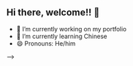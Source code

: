 ## Hi there, welcome!! 👋

- 🔭 I’m currently working on my portfolio
- 🌱 I’m currently learning Chinese
- 😄 Pronouns: He/him

-->
